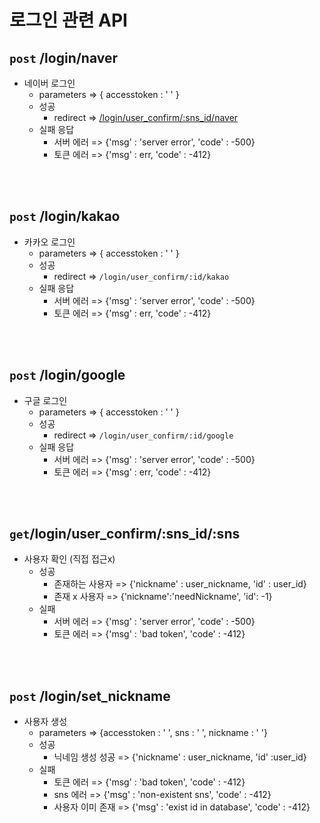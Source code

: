 # 로그인 관련 API

## **`post`** /login/naver
-  네이버 로그인
    - parameters => { accesstoken : ' ' }
    - 성공
        - redirect => [/login/user_confirm/:sns_id/naver](#**`get`**/login/user_confirm/:sns_id/:sns)
    - 실패 응답
        - 서버 에러 => {'msg' : 'server error', 'code' : -500}
        - 토큰 에러 => {'msg' : err, 'code' : -412}

<br>
<br>

## **`post`** /login/kakao
-  카카오 로그인
    - parameters => { accesstoken : ' ' }
    - 성공
        - redirect => `/login/user_confirm/:id/kakao`
    - 실패 응답
        - 서버 에러 => {'msg' : 'server error', 'code' : -500}
        - 토큰 에러 => {'msg' : err, 'code' : -412}


<br>
<br>

## **`post`** /login/google
-  구글 로그인
    - parameters => { accesstoken : ' ' }
    - 성공
        - redirect => `/login/user_confirm/:id/google`
    - 실패 응답
        - 서버 에러 => {'msg' : 'server error', 'code' : -500}
        - 토큰 에러 => {'msg' : err, 'code' : -412}

<br>
<br>

## **`get`**/login/user_confirm/:sns_id/:sns
- 사용자 확인 (직접 접근x)
    - 성공
        - 존재하는 사용자 => {'nickname' : user_nickname, 'id' : user_id} 
        - 존재 x 사용자 => {'nickname':'needNickname', 'id': -1}
    - 실패
        - 서버 에러 => {'msg' : 'server error', 'code' : -500}
        - 토큰 에러 => {'msg' : 'bad token', 'code' : -412}

<br>
<br>

## **`post`** /login/set_nickname
- 사용자 생성
    - parameters => {accesstoken : ' ', sns : ' ', nickname : ' '} 
    - 성공
        - 닉네임 생성 성공 => {'nickname' : user_nickname, 'id' :user_id}
    - 실패
        - 토큰 에러 => {'msg' : 'bad token', 'code' : -412}
        - sns 에러 => {'msg' : 'non-existent sns', 'code' : -412}
        - 사용자 이미 존재 => {'msg' : 'exist id in database', 'code' : -412}
